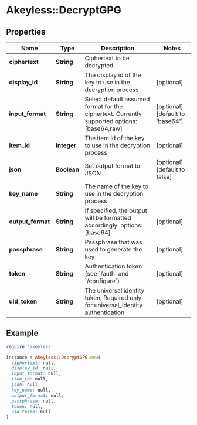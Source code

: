 # Akeyless::DecryptGPG

## Properties

| Name | Type | Description | Notes |
| ---- | ---- | ----------- | ----- |
| **ciphertext** | **String** | Ciphertext to be decrypted |  |
| **display_id** | **String** | The display id of the key to use in the decryption process | [optional] |
| **input_format** | **String** | Select default assumed format for the ciphertext. Currently supported options: [base64,raw] | [optional][default to &#39;base64&#39;] |
| **item_id** | **Integer** | The item id of the key to use in the decryption process | [optional] |
| **json** | **Boolean** | Set output format to JSON | [optional][default to false] |
| **key_name** | **String** | The name of the key to use in the decryption process |  |
| **output_format** | **String** | If specified, the output will be formatted accordingly. options: [base64] | [optional] |
| **passphrase** | **String** | Passphrase that was used to generate the key | [optional] |
| **token** | **String** | Authentication token (see &#x60;/auth&#x60; and &#x60;/configure&#x60;) | [optional] |
| **uid_token** | **String** | The universal identity token, Required only for universal_identity authentication | [optional] |

## Example

```ruby
require 'akeyless'

instance = Akeyless::DecryptGPG.new(
  ciphertext: null,
  display_id: null,
  input_format: null,
  item_id: null,
  json: null,
  key_name: null,
  output_format: null,
  passphrase: null,
  token: null,
  uid_token: null
)
```

